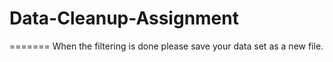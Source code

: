# Data-Cleanup-Assignment
=======
When the filtering is done please save your data set as a new file. 

